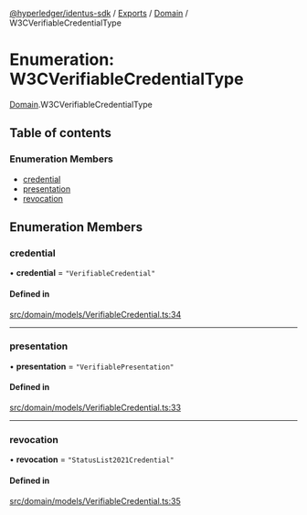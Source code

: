 [@hyperledger/identus-sdk](../README.md) / [Exports](../modules.md) / [Domain](../modules/Domain.md) / W3CVerifiableCredentialType

# Enumeration: W3CVerifiableCredentialType

[Domain](../modules/Domain.md).W3CVerifiableCredentialType

## Table of contents

### Enumeration Members

- [credential](Domain.W3CVerifiableCredentialType.md#credential)
- [presentation](Domain.W3CVerifiableCredentialType.md#presentation)
- [revocation](Domain.W3CVerifiableCredentialType.md#revocation)

## Enumeration Members

### credential

• **credential** = ``"VerifiableCredential"``

#### Defined in

[src/domain/models/VerifiableCredential.ts:34](https://github.com/hyperledger-identus/sdk-ts/blob/d44afc3403bdd5cf86219cd263be20ea744f4706/src/domain/models/VerifiableCredential.ts#L34)

___

### presentation

• **presentation** = ``"VerifiablePresentation"``

#### Defined in

[src/domain/models/VerifiableCredential.ts:33](https://github.com/hyperledger-identus/sdk-ts/blob/d44afc3403bdd5cf86219cd263be20ea744f4706/src/domain/models/VerifiableCredential.ts#L33)

___

### revocation

• **revocation** = ``"StatusList2021Credential"``

#### Defined in

[src/domain/models/VerifiableCredential.ts:35](https://github.com/hyperledger-identus/sdk-ts/blob/d44afc3403bdd5cf86219cd263be20ea744f4706/src/domain/models/VerifiableCredential.ts#L35)

